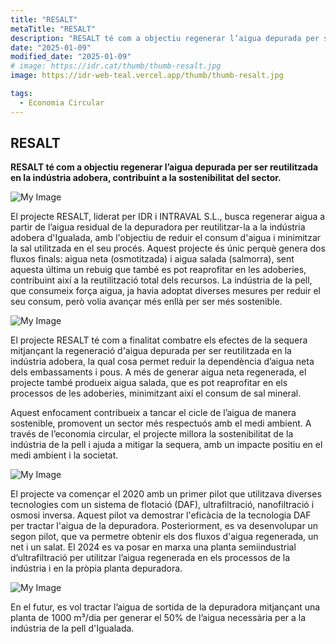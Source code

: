 ```yaml
---
title: "RESALT"
metaTitle: "RESALT"
description: "RESALT té com a objectiu regenerar l’aigua depurada per ser reutilitzada en la indústria adobera, contribuint a la sostenibilitat del sector."
date: "2025-01-09"
modified_date: "2025-01-09"
# image: https://idr.cat/thumb/thumb-resalt.jpg
image: https://idr-web-teal.vercel.app/thumb/thumb-resalt.jpg

tags:
  - Economia Circular
---
```


## RESALT

<!-- <img className="PostImg" src="https://www.idr.cat/posts/resalt1.jpg"> -->

<!-- #### Resum -->

<strong>RESALT té com a objectiu regenerar l’aigua depurada per ser reutilitzada en la indústria adobera, contribuint a la sostenibilitat del sector.</strong>

<!-- #### Explicació -->

![My Image](/svg/cat-resalt.svg)

El projecte RESALT, liderat per IDR i INTRAVAL S.L., busca regenerar aigua a partir de l’aigua residual de la depuradora per reutilitzar-la a la indústria adobera d'Igualada, amb l'objectiu de reduir el consum d'aigua i minimitzar la sal utilitzada en el seu procés. Aquest projecte és únic perquè genera dos fluxos finals: aigua neta (osmotitzada) i aigua salada (salmorra), sent aquesta última un rebuig que també es pot reaprofitar en les adoberies, contribuint així a la reutilització total dels recursos. La indústria de la pell, que consumeix força aigua, ja havia adoptat diverses mesures per reduir el seu consum, però volia avançar més enllà per ser més sostenible.

![My Image](/posts/resalt3.jpg)

El projecte RESALT té com a finalitat combatre els efectes de la sequera mitjançant la regeneració d'aigua depurada per ser reutilitzada en la indústria adobera, la qual cosa permet reduir la dependència d’aigua neta dels embassaments i pous. A més de generar aigua neta regenerada, el projecte també produeix aigua salada, que es pot reaprofitar en els processos de les adoberies, minimitzant així el consum de sal mineral.

Aquest enfocament contribueix a tancar el cicle de l’aigua de manera sostenible, promovent un sector més respectuós amb el medi ambient. A través de l’economia circular, el projecte millora la sostenibilitat de la indústria de la pell i ajuda a mitigar la sequera, amb un impacte positiu en el medi ambient i la societat.

![My Image](/posts/resalt2.jpg)

El projecte va començar el 2020 amb un primer pilot que utilitzava diverses tecnologies com un sistema de flotació (DAF), ultrafiltració, nanofiltració i osmosi inversa. Aquest pilot va demostrar l'eficàcia de la tecnologia DAF per tractar l'aigua de la depuradora. Posteriorment, es va desenvolupar un segon pilot, que va permetre obtenir els dos fluxos d'aigua regenerada, un net i un salat. El 2024 es va posar en marxa una planta semiindustrial d’ultrafiltració per utilitzar l’aigua regenerada en els processos de la indústria i en la pròpia planta depuradora.

![My Image](/posts/resalt1.jpg)

En el futur, es vol tractar l’aigua de sortida de la depuradora mitjançant una planta de 1000 m³/dia per generar el 50% de l’aigua necessària per a la indústria de la pell d'Igualada.

<!-- El projecte RESALT té com a finalitat combatre els efectes de la sequera mitjançant la regeneració d'aigua depurada per ser reutilitzada en la indústria adobera, la qual cosa permet reduir la dependència d’aigua neta dels embassaments i pous. A més de generar aigua neta regenerada, el projecte també produeix aigua salada, que es pot reaprofitar en els processos de les adoberies, minimitzant així el consum de sal mineral. -->

<!-- Aquest enfocament contribueix a tancar el cicle de l’aigua de manera sostenible, promovent un sector més respectuós amb el medi ambient. A través de l’economia circular, el projecte millora la sostenibilitat de la indústria de la pell i ajuda a mitigar la sequera, amb un impacte positiu en el medi ambient i la societat. -->
